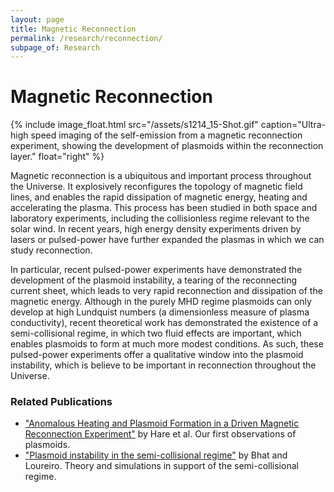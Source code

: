 ```yaml
---
layout: page
title: Magnetic Reconnection
permalink: /research/reconnection/
subpage_of: Research
---
```


# Magnetic Reconnection
{% include image_float.html
    src="/assets/s1214_15-Shot.gif"
    caption="Ultra-high speed imaging of the self-emission from a magnetic reconnection experiment, showing the development of plasmoids within the reconnection layer."
    float="right"
%}

Magnetic reconnection is a ubiquitous and important process throughout the Universe. It explosively reconfigures the topology of magnetic field lines, and enables the rapid dissipation of magnetic energy, heating and accelerating the plasma. This process has been studied in both space and laboratory experiments, including the collisionless regime relevant to the solar wind. In recent years, high energy density experiments driven by lasers or pulsed-power have further expanded the plasmas in which we can study reconnection.

In particular, recent pulsed-power experiments have demonstrated the development of the plasmoid instability, a tearing of the reconnecting current sheet, which leads to very rapid reconnection and dissipation of the magnetic energy. Although in the purely MHD regime plasmoids can only develop at high Lundquist numbers (a dimensionless measure of plasma conductivity), recent theoretical work has demonstrated the existence of a semi-collisional regime, in which two fluid effects are important, which enables plasmoids to form at much more modest conditions. As such, these pulsed-power experiments offer a qualitative window into the plasmoid instability, which is believe to be important in reconnection throughout the Universe.

### Related Publications
- ["Anomalous Heating and Plasmoid Formation in a Driven Magnetic Reconnection Experiment"](https://arxiv.org/abs/1609.09234) by Hare et al. Our first observations of plasmoids.
- ["Plasmoid instability in the semi-collisional regime"](https://www.cambridge.org/core/journals/journal-of-plasma-physics/article/plasmoid-instability-in-the-semicollisional-regime/91BA39F256C2ED0DA225011CB945FF16) by Bhat and Loureiro. Theory and simulations in support of the semi-collisional regime.